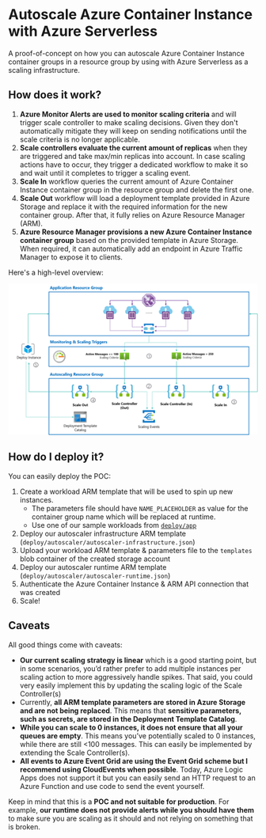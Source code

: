 # Autoscale Azure Container Instance with Azure Serverless

A proof-of-concept on how you can autoscale Azure Container Instance container groups in a resource group by using with Azure Serverless as a scaling infrastructure.

## How does it work?

1. **Azure Monitor Alerts are used to monitor scaling criteria** and will trigger scale controller to make scaling decisions. Given they don't automatically mitigate they will keep on sending notifications until the scale criteria is no longer applicable.
2. **Scale controllers evaluate the current amount of replicas** when they are triggered and take max/min replicas into account. In case scaling actions have to occur, they trigger a dedicated workflow to make it so and wait until it completes to trigger a scaling event.
3. **Scale In** workflow queries the current amount of Azure Container Instance container group in the resource group and delete the first one.
4. **Scale Out** workflow will load a deployment template provided in Azure Storage and replace it with the required information for the new container group. After that, it fully relies on Azure Resource Manager (ARM).
5. **Azure Resource Manager provisions a new Azure Container Instance container group** based on the provided template in Azure Storage. When required, it can automatically add an endpoint in Azure Traffic Manager to expose it to clients.

Here's a high-level overview:

![Overview](./media/overview.png)

## How do I deploy it?

You can easily deploy the POC:

1. Create a workload ARM template that will be used to spin up new instances.
    - The parameters file should have `NAME_PLACEHOLDER` as value for the container group name which will be replaced at runtime.
    - Use one of our sample workloads from [`deploy/app`](deploy/app/README.md)
2. Deploy our autoscaler infrastructure ARM template (`deploy/autoscaler/autoscaler-infrastructure.json`)
3. Upload your workload ARM template & parameters file to the `templates` blob container of the created storage account
4. Deploy our autoscaler runtime ARM template (`deploy/autoscaler/autoscaler-runtime.json`)
5. Authenticate the Azure Container Instance & ARM API connection that was created
6. Scale!

## Caveats

All good things come with caveats:

- **Our current scaling strategy is linear** which is a good starting point, but in some scenarios, you’d rather prefer to add multiple instances per scaling action to more aggressively handle spikes. That said, you could very easily implement this by updating the scaling logic of the Scale Controller(s)
- Currently, **all ARM template parameters are stored in Azure Storage and are not being replaced**. This means that **sensitive parameters, such as secrets, are stored in the Deployment Template Catalog**.
- **While you can scale to 0 instances, it does not ensure that all your queues are empty**. This means you’ve potentially scaled to 0 instances, while there are still <100 messages. This can easily be implemented by extending the Scale Controller(s).
- **All events to Azure Event Grid are using the Event Grid scheme but I recommend using CloudEvents when possible**. Today, Azure Logic Apps does not support it but you can easily send an HTTP request to an Azure Function and use code to send the event yourself.

Keep in mind that this is a **POC and not suitable for production**. For example, **our runtime does not provide alerts while you should have them** to make sure you are scaling as it should and not relying on something that is broken.

